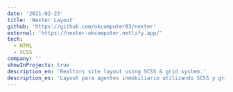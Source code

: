 ```yaml
---
date: '2021-02-23'
title: 'Nexter Layout'
github: 'https://github.com/okcomputer93/nexter'
external: 'https://nexter-okcomputer.netlify.app/'
tech:
  - HTML
  - SCSS
company: ''
showInProjects: true
description_en: 'Realtors site layout using SCSS & grid system.'
description_es: 'Layout para agentes inmobiliario utilizando SCSS y grid.'
---
```

